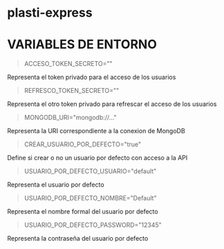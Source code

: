 # plasti-express

# VARIABLES DE ENTORNO

>ACCESO_TOKEN_SECRETO=""

Representa el token privado para el acceso de los usuarios

>REFRESCO_TOKEN_SECRETO=""

Representa el otro token privado para refrescar el acceso de los usuarios

>MONGODB_URI="mongodb://..."

Representa la URI correspondiente a la conexion de MongoDB

>CREAR_USUARIO_POR_DEFECTO="true"

Define si crear o no un usuario por defecto con acceso a la API
>USUARIO_POR_DEFECTO_USUARIO="default"

Representa el usuario por defecto
>USUARIO_POR_DEFECTO_NOMBRE="Default"

Representa el nombre formal del usuario por defecto
>USUARIO_POR_DEFECTO_PASSWORD="12345"

Representa la contraseña del usuario por defecto
